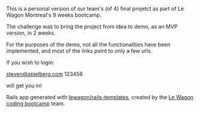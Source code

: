This is a personal version of our team's (of 4) final projetct as part of Le Wagon Montreal's 9 weeks bootcamp.

The challenge was to bring the project from idea to demo, as an MVP version, in 2 weeks. 

For the purposes of the demo, not all the functionalities have been implemented, and most of the links point to only a few urls.

If you wish to login:

steven@spielberg.com
123456

will get you in!

Rails app generated with [lewagon/rails-templates](https://github.com/lewagon/rails-templates), created by the [Le Wagon coding bootcamp](https://www.lewagon.com) team.
